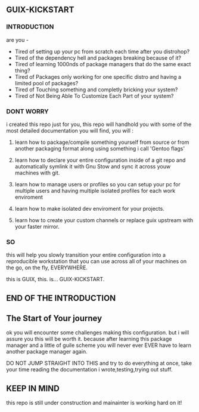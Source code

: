 ## GUIX-KICKSTART

### INTRODUCTION
are you -
- Tired of setting up your pc from scratch each time after you distrohop?
- Tired of the dependency hell and packages breaking because of it?
- Tired of learning 1000nds of package managers that do the same exact thing?
- Tired of Packages only working for one specific distro and having a limited pool of packages?
- Tired of Touching something and completly bricking your system?
- Tired of Not Being Able To Customize Each Part of your system?

### DONT WORRY

i created this repo just for you, this repo will handhold you with some of the most detailed documentation you will find, you will : 

1. learn how to package/compile something yourself from source or from another packaging format along using something i call 'Gentoo flags'

2. learn how to declare your entire configuration inside of a git repo and automatically symlink it with Gnu Stow and sync it across youw machines with git.

3. learn how to manage users or profiles so you can setup your pc for multiple users and having multiple isolated profiles for each work enviroment 

4. learn how to make isolated dev enviroment for your projects.

5. learn how to create your custom channels or replace guix upstream with your faster mirror.

### SO
this will help you slowly transition your entire configuration into a reproducible workstation that you can use across all of your machines on the go, on the fly, EVERYWHERE.

this is GUIX, this. is... GUIX-KICKSTART.

## END OF THE INTRODUCTION

## The Start of Your journey

ok you will encounter some challenges making this configuration. but i will assure you this will be worth it. because after learning this package manager and a little of guile scheme you will never ever EVER have to learn another package manager again.

DO NOT JUMP STRAIGHT INTO THIS and try to do everything at once, take your time reading the documentation i wrote,testing,trying out stuff.



## KEEP IN MIND

this repo is still under construction and mainainter is working hard on it!
